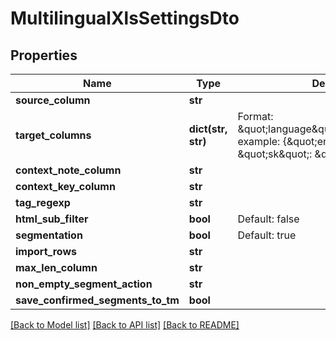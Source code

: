 # MultilingualXlsSettingsDto

## Properties
Name | Type | Description | Notes
------------ | ------------- | ------------- | -------------
**source_column** | **str** |  | [optional] 
**target_columns** | **dict(str, str)** | Format: \&quot;language\&quot;:\&quot;column\&quot;; example: {\&quot;en\&quot;: \&quot;A\&quot;, \&quot;sk\&quot;: \&quot;B\&quot;} | [optional] 
**context_note_column** | **str** |  | [optional] 
**context_key_column** | **str** |  | [optional] 
**tag_regexp** | **str** |  | [optional] 
**html_sub_filter** | **bool** | Default: false | [optional] 
**segmentation** | **bool** | Default: true | [optional] 
**import_rows** | **str** |  | [optional] 
**max_len_column** | **str** |  | [optional] 
**non_empty_segment_action** | **str** |  | [optional] 
**save_confirmed_segments_to_tm** | **bool** |  | [optional] 

[[Back to Model list]](../README.md#documentation-for-models) [[Back to API list]](../README.md#documentation-for-api-endpoints) [[Back to README]](../README.md)

